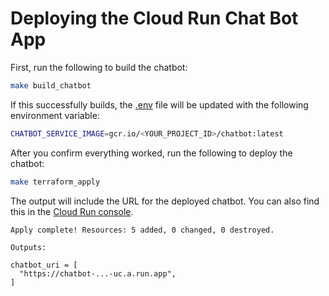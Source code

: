 # Deploying the Cloud Run Chat Bot App

First, run the following to build the chatbot:
```sh
make build_chatbot
```

If this successfully builds, the [.env](../../.env) file will be updated with the following environment variable:
```sh
CHATBOT_SERVICE_IMAGE=gcr.io/<YOUR_PROJECT_ID>/chatbot:latest
```

After you confirm everything worked, run the following to deploy the chatbot:

```sh
make terraform_apply
```

The output will include the URL for the deployed chatbot. You can also find this in the [Cloud Run console](https://console.cloud.google.com/run).

```
Apply complete! Resources: 5 added, 0 changed, 0 destroyed.

Outputs:

chatbot_uri = [
  "https://chatbot-...-uc.a.run.app",
]
```
